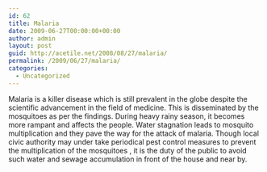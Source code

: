 ```yaml
---
id: 62
title: Malaria
date: 2009-06-27T00:00:00+00:00
author: admin
layout: post
guid: http://acetile.net/2008/08/27/malaria/
permalink: /2009/06/27/malaria/
categories:
  - Uncategorized
---
```

Malaria is a killer disease which is still prevalent in the globe despite the scientific advancement in the field of medicine. This is disseminated by the mosquitoes as per the findings. During heavy rainy season, it becomes more rampant and affects the people. Water stagnation leads to mosquito multiplication and they pave the way for the attack of malaria. Though local civic authority may under take periodical pest control measures to prevent the multiplication of the mosquitoes , it is the duty of the public to avoid such water and sewage accumulation in front of the house and near by.